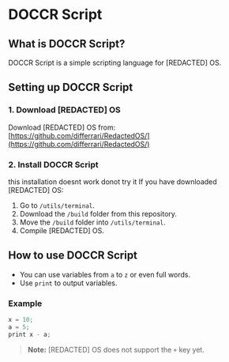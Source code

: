 # DOCCR Script

## What is DOCCR Script?

DOCCR Script is a simple scripting language for [REDACTED] OS.

## Setting up DOCCR Script

### 1. Download [REDACTED] OS

Download [REDACTED] OS from:
[https://github.com/differrari/RedactedOS/](https://github.com/differrari/RedactedOS/)

### 2. Install DOCCR Script
this installation doesnt work donot try it
If you have downloaded [REDACTED] OS:

1. Go to `/utils/terminal`.
2. Download the `/build` folder from this repository.
3. Move the `/build` folder into `/utils/terminal`.
4. Compile [REDACTED] OS.

## How to use DOCCR Script

* You can use variables from `a` to `z` or even full words.
* Use `print` to output variables.

### Example

```c
x = 10;
a = 5;
print x - a;
```

> **Note:**
> [REDACTED] OS does not support the `+` key yet.
